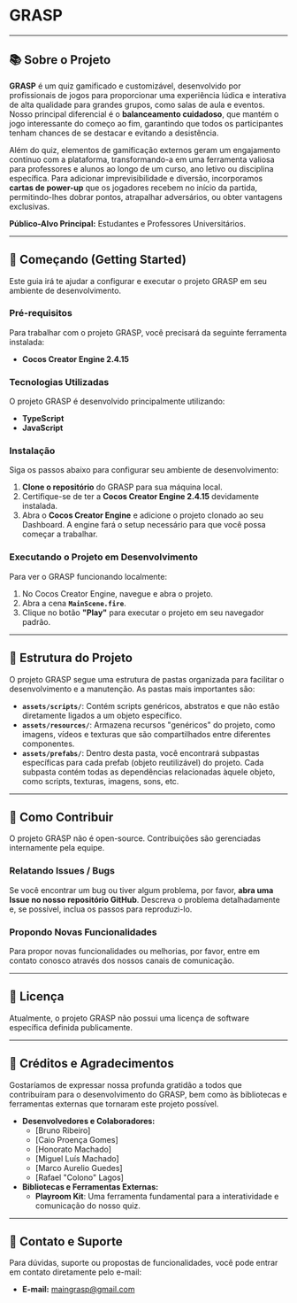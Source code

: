 # GRASP

---

## 📚 Sobre o Projeto

**GRASP** é um quiz gamificado e customizável, desenvolvido por profissionais de jogos para proporcionar uma experiência lúdica e interativa de alta qualidade para grandes grupos, como salas de aula e eventos. Nosso principal diferencial é o **balanceamento cuidadoso**, que mantém o jogo interessante do começo ao fim, garantindo que todos os participantes tenham chances de se destacar e evitando a desistência.

Além do quiz, elementos de gamificação externos geram um engajamento contínuo com a plataforma, transformando-a em uma ferramenta valiosa para professores e alunos ao longo de um curso, ano letivo ou disciplina específica. Para adicionar imprevisibilidade e diversão, incorporamos **cartas de power-up** que os jogadores recebem no início da partida, permitindo-lhes dobrar pontos, atrapalhar adversários, ou obter vantagens exclusivas.

**Público-Alvo Principal:** Estudantes e Professores Universitários.

---

## 🚀 Começando (Getting Started)

Este guia irá te ajudar a configurar e executar o projeto GRASP em seu ambiente de desenvolvimento.

### Pré-requisitos

Para trabalhar com o projeto GRASP, você precisará da seguinte ferramenta instalada:

* **Cocos Creator Engine 2.4.15**

### Tecnologias Utilizadas

O projeto GRASP é desenvolvido principalmente utilizando:

* **TypeScript**
* **JavaScript**

### Instalação

Siga os passos abaixo para configurar seu ambiente de desenvolvimento:

1.  **Clone o repositório** do GRASP para sua máquina local.
2.  Certifique-se de ter a **Cocos Creator Engine 2.4.15** devidamente instalada.
3.  Abra o **Cocos Creator Engine** e adicione o projeto clonado ao seu Dashboard. A engine fará o setup necessário para que você possa começar a trabalhar.

### Executando o Projeto em Desenvolvimento

Para ver o GRASP funcionando localmente:

1.  No Cocos Creator Engine, navegue e abra o projeto.
2.  Abra a cena **`MainScene.fire`**.
3.  Clique no botão **"Play"** para executar o projeto em seu navegador padrão.

---

## 📂 Estrutura do Projeto

O projeto GRASP segue uma estrutura de pastas organizada para facilitar o desenvolvimento e a manutenção. As pastas mais importantes são:

* **`assets/scripts/`**: Contém scripts genéricos, abstratos e que não estão diretamente ligados a um objeto específico.
* **`assets/resources/`**: Armazena recursos "genéricos" do projeto, como imagens, vídeos e texturas que são compartilhados entre diferentes componentes.
* **`assets/prefabs/`**: Dentro desta pasta, você encontrará subpastas específicas para cada prefab (objeto reutilizável) do projeto. Cada subpasta contém todas as dependências relacionadas àquele objeto, como scripts, texturas, imagens, sons, etc.

---

## 🤝 Como Contribuir

O projeto GRASP não é open-source. Contribuições são gerenciadas internamente pela equipe.

### Relatando Issues / Bugs

Se você encontrar um bug ou tiver algum problema, por favor, **abra uma Issue no nosso repositório GitHub**. Descreva o problema detalhadamente e, se possível, inclua os passos para reproduzi-lo.

### Propondo Novas Funcionalidades

Para propor novas funcionalidades ou melhorias, por favor, entre em contato conosco através dos nossos canais de comunicação.

---

## 📄 Licença

Atualmente, o projeto GRASP não possui uma licença de software específica definida publicamente.

---

## 🙏 Créditos e Agradecimentos

Gostaríamos de expressar nossa profunda gratidão a todos que contribuíram para o desenvolvimento do GRASP, bem como às bibliotecas e ferramentas externas que tornaram este projeto possível.

* **Desenvolvedores e Colaboradores:**
    * [Bruno Ribeiro]
    * [Caio Proença Gomes]
    * [Honorato Machado]
    * [Miguel Luís Machado]
    * [Marco Aurelio Guedes]
    * [Rafael "Colono" Lagos]  
* **Bibliotecas e Ferramentas Externas:**
    * **Playroom Kit**: Uma ferramenta fundamental para a interatividade e comunicação do nosso quiz. 

---

## 📧 Contato e Suporte

Para dúvidas, suporte ou propostas de funcionalidades, você pode entrar em contato diretamente pelo e-mail:

* **E-mail:** [maingrasp@gmail.com](mailto:maingrasp@gmail.com)
